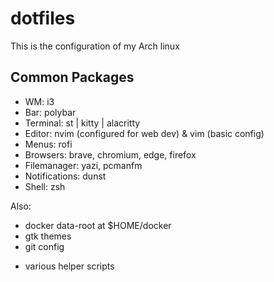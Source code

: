 # dotfiles

This is the configuration of my Arch linux

## Common Packages

- WM: i3
- Bar: polybar
- Terminal: st | kitty | alacritty
- Editor: nvim (configured for web dev) & vim (basic config)
- Menus: rofi
- Browsers: brave, chromium, edge, firefox
- Filemanager: yazi, pcmanfm
- Notifications: dunst
- Shell: zsh

Also:

- docker data-root at $HOME/docker
- gtk themes
- git config

* various helper scripts
